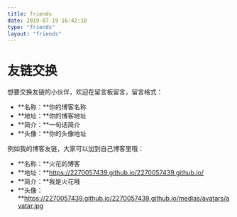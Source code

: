 ```yaml
---
title: friends
date: 2019-07-19 16:42:10
type: "friends"
layout: "friends"
---
```


# 友链交换
想要交换友链的小伙伴，欢迎在留言板留言，留言格式：
* **名称：**你的博客名称
* **地址：**你的博客地址
* **简介：**一句话简介
* **头像：**你的头像地址

例如我的博客友链，大家可以加到自己博客里哦：
* **名称：**火花的博客
* **地址：**https://2270057439.github.io/2270057439.github.io/
* **简介：**我是火花哦
* **头像：**https://2270057439.github.io/2270057439.github.io/medias/avatars/avatar.jpg
